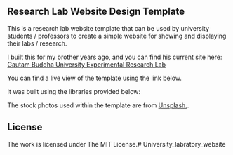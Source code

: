 
## Research Lab Website Design Template

This is a research lab website template that can be used by university students / professors to create a simple website for showing and displaying their labs / research. 

I built this for my brother years ago, and you can find his current site here: [Gautam Buddha University Experimental Research Lab](https://www.gbu.ac.in/)

You can find a live view of the template using the link below.



It was built using the libraries provided below:


The stock photos used within the template are from [Unsplash.](https://unsplash.com/). 

## License

The work is licensed under The MIT License.# University_labratory_website
